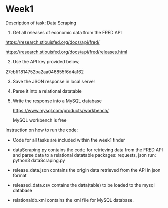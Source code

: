 # Week1

Description of task: Data Scraping 

1. Get all releases of economic data from the FRED API

https://research.stlouisfed.org/docs/api/fred/

https://research.stlouisfed.org/docs/api/fred/releases.html

2. Use the API key provided below, 

27cbff1814752ba2aa046855f6d4a162

3. Save the JSON response in local server 

4. Parse it into a relational datatable 

5. Write the response into a MySQL database 

   https://www.mysql.com/products/workbench/

    MySQL workbench is free 


Instruction on how to run the code:

- Code for all tasks are included within the week1 finder

- dataScraping.py contains the code for retrieving data from the FRED API and parse data to a relational datatable
	packages: requests, json
	run: python3 dataScraping.py

- release_data.json contains the origin data retrieved from the API in json format

- released_data.csv contains the data(table) to be loaded to the mysql database

- relationaldb.xml contains the xml file for MySQL database.
